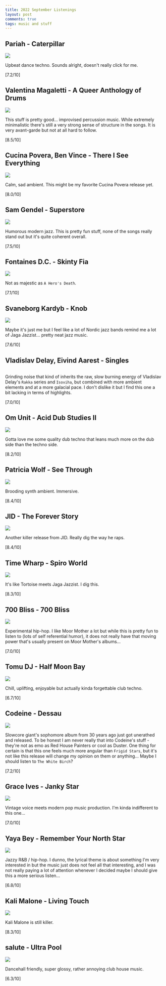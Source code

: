 ```yaml
---
title: 2022 September Listenings
layout: post
comments: true
tags: music and stuff
---
```


## Pariah - Caterpillar

  ![](https://f4.bcbits.com/img/a0737896101_16.jpg)

  Upbeat dance techno. Sounds alright, doesn't really click for me.

  [7.2/10]

## Valentina Magaletti - A Queer Anthology of Drums

  ![](https://f4.bcbits.com/img/a2409308596_16.jpg)

  This stuff is pretty good... improvised percussion music. While extremely minimalistic there's still a very strong sense of structure in the songs. It is very avant-garde but not at all hard to follow.

  [8.5/10]

## Cucina Povera, Ben Vince - There I See Everything

  ![](https://f4.bcbits.com/img/a0700565065_16.jpg)

  Calm, sad ambient. This might be my favorite Cucina Povera release yet.

  [8.0/10]

## Sam Gendel - Superstore

  ![](https://f4.bcbits.com/img/a0297013044_16.jpg)

  Humorous modern jazz. This is pretty fun stuff, none of the songs really stand out but it's quite coherent overall.

  [7.5/10]

## Fontaines D.C. - Skinty Fia

  ![](https://f4.bcbits.com/img/a2470443209_16.jpg)

  Not as majestic as `A Hero's Death`.

  [7.1/10]

## Svaneborg Kardyb - Knob

  ![](https://f4.bcbits.com/img/a2499948007_16.jpg)

  Maybe it's just me but I feel like a lot of Nordic jazz bands remind me a lot of Jaga Jazzist... pretty neat jazz music.

  [7.6/10]

## Vladislav Delay, Eivind Aarest - Singles

  ![]()

  Grinding noise that kind of inherits the raw, slow burning energy of Vladislav Delay's `Rakka` series and `Isoviha`, but combined with more ambient elements and at a more galacial pace. I don't dislike it but I find this one a bit lacking in terms of highlights.

  [7.0/10]

## Om Unit - Acid Dub Studies II

  ![](https://f4.bcbits.com/img/a1279450667_16.jpg)

  Gotta love me some quality dub techno that leans much more on the dub side than the techno side.

  [8.2/10]

## Patricia Wolf - See Through

  ![](https://f4.bcbits.com/img/a3705758829_16.jpg)

  Brooding synth ambient. Immersive.

  [8.4/10]

## JID - The Forever Story

  ![](https://i.scdn.co/image/ab67616d0000b2736de37e432e720323f4e31edc)

  Another killer release from JID. Really dig the way he raps.

  [8.4/10]

## Time Wharp - Spiro World

  ![](https://f4.bcbits.com/img/a1971162551_16.jpg)

  It's like Tortoise meets Jaga Jazzist. I dig this.

  [8.3/10]

## 700 Bliss - 700 Bliss

  ![](https://f4.bcbits.com/img/a3614686902_16.jpg)

  Experimental hip-hop. I like Moor Mother a lot but while this is pretty fun to listen to (lots of self referential humor), it does not really have that moving power that's usually present on Moor Mother's albums...

  [7.0/10]

## Tomu DJ - Half Moon Bay

  ![](https://f4.bcbits.com/img/a3107082408_16.jpg)

  Chill, uplifting, enjoyable but actually kinda forgettable club techno.

  [6.7/10]

## Codeine - Dessau

  ![](https://f4.bcbits.com/img/a1762213724_16.jpg)

  Slowcore giant's sophomore album from 30 years ago just got unerathed and released. To be honest I am never really that into Codeine's stuff - they're not as emo as Red House Painters or cool as Duster. One thing for certain is that this one feels much more angular than `Frigid Stars`, but it's not like this release will change my opinion on them or anything... Maybe I should listen to `The White Birch`?

  [7.2/10]

## Grace Ives - Janky Star

  ![](https://i.kfs.io/album/global/176612223,1v1/fit/500x500.jpg)

  Vintage voice meets modern pop music production. I'm kinda indifferent to this one...

  [7.0/10]

## Yaya Bey - Remember Your North Star

  ![](https://f4.bcbits.com/img/a1660335418_16.jpg)

  Jazzy R&B / hip-hop. I dunno, the lyrical theme is about something I'm very interested in but the music just does not feel all that interesting, and I was not really paying a lot of attention whenever I decided maybe I should give this a more serious listen...

  [6.8/10]

## Kali Malone - Living Touch

  ![](https://f4.bcbits.com/img/a4077013277_16.jpg)

  Kali Malone is still killer.

  [8.3/10]

## salute - Ultra Pool

  ![](https://f4.bcbits.com/img/a0315675971_16.jpg)

  Dancehall friendly, super glossy, rather annoying club house music.

  [6.3/10]
